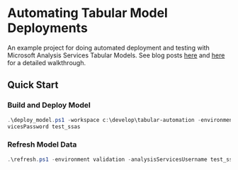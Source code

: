 # Automating Tabular Model Deployments

An example project for doing automated deployment and testing with Microsoft Analysis Services Tabular Models.  See blog posts [here](http://notesfromthelifeboat.com/post/analysis-services-1-deployment/) and [here](http://notesfromthelifeboat.com/post/analysis-services-2-testing) for a detailed walkthrough.

## Quick Start

### Build and Deploy Model

```powershell
.\deploy_model.ps1 -workspace c:\develop\tabular-automation -environment validation -analysisServicesUsername test_ssas -analysisSer
vicesPassword test_ssas
```

### Refresh Model Data

```powershell
.\refresh.ps1 -environment validation -analysisServicesUsername test_ssas -analysisServicesPassword test_ssas
```
